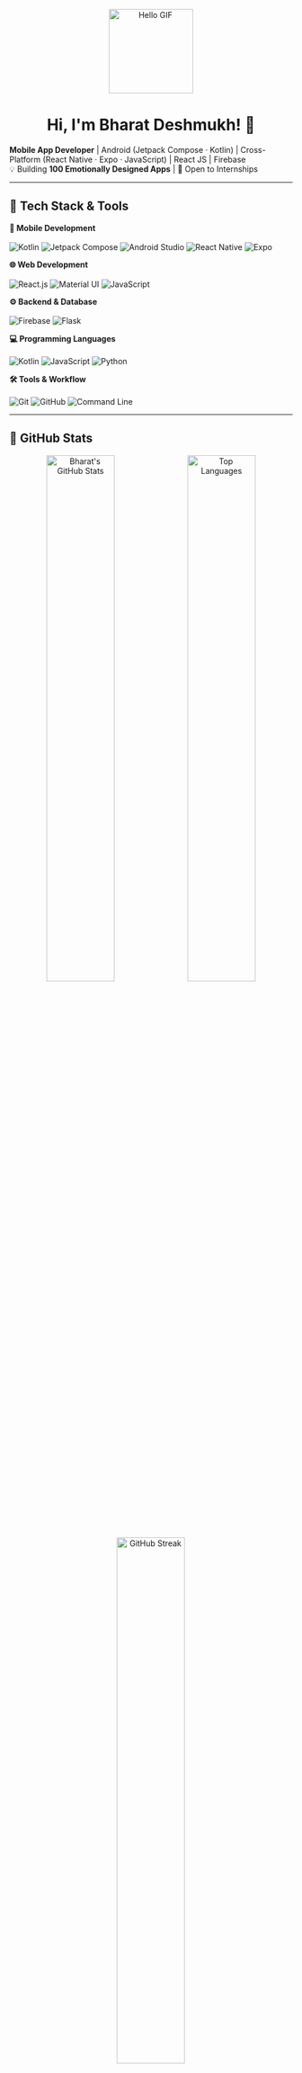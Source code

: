 <p align="center">
  <img src="https://media3.giphy.com/media/v1.Y2lkPTc5MGI3NjExbmQzcWZmbHh3bGR3ZWFpYXdnOHVsZDZoZDA2amVkbWQwYWx4cDJraiZlcD12MV9pbnRlcm5hbF9naWZfYnlfaWQmY3Q9Zw/GRPy8MKag9U1U88hzY/giphy.gif" width="150px" alt="Hello GIF"/>
</p>

<h1 align="center">Hi, I'm Bharat Deshmukh! 👋</h1>
<p align="left">
  <strong>Mobile App Developer</strong> | Android (Jetpack Compose · Kotlin) | Cross-Platform (React Native · Expo · JavaScript) | React JS | Firebase<br>
  💡 Building <strong>100 Emotionally Designed Apps</strong> | 🌱 Open to Internships
</p>

---

## 🔧 Tech Stack & Tools

<p align="center">

  <!-- Mobile Development -->
  <strong>📱 Mobile Development</strong><br><br>
  <img alt="Kotlin" src="https://img.shields.io/badge/Kotlin-7F52FF?style=for-the-badge&logo=kotlin&logoColor=white"/>
  <img alt="Jetpack Compose" src="https://img.shields.io/badge/Jetpack_Compose-4285F4?style=for-the-badge&logo=android&logoColor=white"/>
  <img alt="Android Studio" src="https://img.shields.io/badge/Android_Studio-3DDC84?style=for-the-badge&logo=androidstudio&logoColor=white"/>
  <img alt="React Native" src="https://img.shields.io/badge/React_Native-61DAFB?style=for-the-badge&logo=react&logoColor=white"/>
  <img alt="Expo" src="https://img.shields.io/badge/Expo-1B1F23?style=for-the-badge&logo=expo&logoColor=white"/>
  <br>


  <!-- Web Development -->
  <strong>🌐 Web Development</strong><br><br>
  <img alt="React.js" src="https://img.shields.io/badge/React-61DAFB?style=for-the-badge&logo=react&logoColor=white"/>
  <img alt="Material UI" src="https://img.shields.io/badge/MUI-007FFF?style=for-the-badge&logo=mui&logoColor=white"/>
  <img alt="JavaScript" src="https://img.shields.io/badge/JavaScript-F7DF1E?style=for-the-badge&logo=javascript&logoColor=black"/>
  <br>


  <!-- Backend & Database -->
  <strong>⚙️ Backend & Database</strong><br><br>
  <img alt="Firebase" src="https://img.shields.io/badge/Firebase-FFCA28?style=for-the-badge&logo=firebase&logoColor=black"/>
  <img alt="Flask" src="https://img.shields.io/badge/Flask-000000?style=for-the-badge&logo=flask&logoColor=white"/>
  <br>

  
  <!-- Programming Languages -->
  <strong>💻 Programming Languages</strong><br><br>
  <img alt="Kotlin" src="https://img.shields.io/badge/Kotlin-7F52FF?style=for-the-badge&logo=kotlin&logoColor=white"/>
  <img alt="JavaScript" src="https://img.shields.io/badge/JavaScript-F7DF1E?style=for-the-badge&logo=javascript&logoColor=black"/>
  <img alt="Python" src="https://img.shields.io/badge/Python-3776AB?style=for-the-badge&logo=python&logoColor=white"/>
  <br>


  <!-- Tools & Workflow -->
  <strong>🛠 Tools & Workflow</strong><br><br>
  <img alt="Git" src="https://img.shields.io/badge/Git-F05032?style=for-the-badge&logo=git&logoColor=white"/>
  <img alt="GitHub" src="https://img.shields.io/badge/GitHub-181717?style=for-the-badge&logo=github&logoColor=white"/>
  <img alt="Command Line" src="https://img.shields.io/badge/Command_Line-4D4D4D?style=for-the-badge&logo=gnu-bash&logoColor=white"/>

</p>

---

## 🚀 GitHub Stats

<p align="center">

  <!-- Overall GitHub Stats -->
  <img alt="Bharat's GitHub Stats" src="https://github-readme-stats.vercel.app/api?username=bharat2005&show_icons=true&count_private=true&hide_border=false&theme=tokyonight&bg_color=0d1117&title_color=58a6ff&icon_color=58a6ff&height=180" width="49%"/>
  
  <!-- Top Languages -->
  <img alt="Top Languages" src="https://github-readme-stats.vercel.app/api/top-langs/?username=bharat2005&layout=compact&hide_border=false&theme=tokyonight&bg_color=0d1117&title_color=58a6ff&text_color=c9d1d9&height=180" width="49%"/>

</p>

<p align="center">

  <!-- GitHub Streak -->
  <img alt="GitHub Streak" src="https://github-readme-streak-stats.herokuapp.com/?user=bharat2005&theme=tokyonight&hide_border=false&background=0d1117&stroke=58a6ff&fire=ff7b72&currStreakNum=58a6ff&sideNums=ffffff&currStreakLabel=58a6ff&sideLabels=c9d1d9&height=180" width="49%"/>

</p>

---

## 🌐 Connect with Me
<p align="center">
  <a href="https://www.linkedin.com/in/bharat-deshmukh-300950315"><img alt="LinkedIn" src="https://img.shields.io/badge/LinkedIn-0077B5?style=for-the-badge&logo=linkedin&logoColor=white"/></a>
  <a href="mailto:bharatvdeshm2005@gmail.com"><img alt="Gmail" src="https://img.shields.io/badge/Gmail-D14836?style=for-the-badge&logo=gmail&logoColor=white"/></a>
</p>




